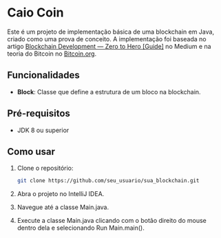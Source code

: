 # Caio Coin

Este é um projeto de implementação básica de uma blockchain em Java, criado como uma prova de conceito. A implementação foi baseada no artigo [Blockchain Development — Zero to Hero [Guide]](https://medium.com/programmers-blockchain/blockchain-development-mega-guide-5a316e6d10df#c69e) no Medium e na teoria do Bitcoin no [Bitcoin.org](https://bitcoin.org/bitcoin.pdf).

## Funcionalidades

- **Block**: Classe que define a estrutura de um bloco na blockchain.

## Pré-requisitos

- JDK 8 ou superior

## Como usar

1. Clone o repositório:

   ```bash
   git clone https://github.com/seu_usuario/sua_blockchain.git

2. Abra o projeto no IntelliJ IDEA.

3. Navegue até a classe Main.java.

4. Execute a classe Main.java clicando com o botão direito do mouse dentro dela e selecionando Run Main.main().
